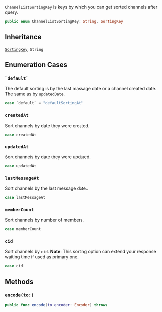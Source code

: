 
`ChannelListSortingKey` is keys by which you can get sorted channels after query.

``` swift
public enum ChannelListSortingKey: String, SortingKey 
```

## Inheritance

[`SortingKey`](SortingKey), `String`

## Enumeration Cases

### `` `default` ``

The default sorting is by the last massage date or a channel created date. The same as by `updatedDate`.

``` swift
case `default` = "defaultSortingAt"
```

### `createdAt`

Sort channels by date they were created.

``` swift
case createdAt
```

### `updatedAt`

Sort channels by date they were updated.

``` swift
case updatedAt
```

### `lastMessageAt`

Sort channels by the last message date..

``` swift
case lastMessageAt
```

### `memberCount`

Sort channels by number of members.

``` swift
case memberCount
```

### `cid`

Sort channels by `cid`.
**Note**:​ This sorting option can extend your response waiting time if used as primary one.

``` swift
case cid
```

## Methods

### `encode(to:)`

``` swift
public func encode(to encoder: Encoder) throws 
```
